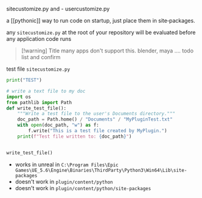 
sitecustomize.py and - usercustomize.py

a [[pythonic]] way to run code on startup, just place them in site‑packages.

any `sitecustomize.py` at the root of your repository will be evaluated before any application code runs


> [!warning] Title
> many apps don't support this. blender, maya .... todo list and confirm

test file `sitecustomize.py`
```python
print("TEST")

# write a text file to my doc
import os
from pathlib import Path
def write_test_file():
    """Write a test file to the user's Documents directory."""
    doc_path = Path.home() / "Documents" / "MyPluginTest.txt"
    with open(doc_path, "w") as f:
        f.write("This is a test file created by MyPlugin.")
    print(f"Test file written to: {doc_path}")


write_test_file()
```
- works in unreal in `C:\Program Files\Epic Games\UE_5.6\Engine\Binaries\ThirdParty\Python3\Win64\Lib\site-packages`
- doesn't work in `plugin/content/python`
- doesn't work in `plugin/content/python/site-packages`


